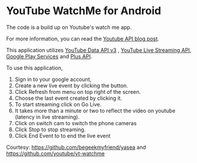 YouTube WatchMe for Android
===========

The code is a build up on Youtube's watch me app.

For more information, you can read the [Youtube API blog post](http://apiblog.youtube.com/2013/08/heres-my-playlist-so-submit-video-maybe.html).

This application utilizes [YouTube Data API v3](https://developers.google.com/youtube/v3/) , [YouTube Live Streaming API](https://developers.google.com/youtube/v3/live/), [Google Play Services](https://developer.android.com/google/play-services/index.html) and [Plus API](https://developers.google.com/+/mobile/android/Google).

To use this application,

1. Sign in to your google account,
 1. Create a new live event by clicking the button.
 1. Click Refresh from menu on top right of the screen.
1. Choose the last event created by clicking it.
1. To start streaming click on Go Live.
1. It takes more than a minute or two to reflect the video on youtube (latency in live streaming).
1. Click on switch cam to switch the phone cameras
 1. Click Stop to stop streaming.
 1. Click End Event to to end the live event
 
 
 Courtesy: https://github.com/begeekmyfriend/yasea
 and https://github.com/youtube/yt-watchme
